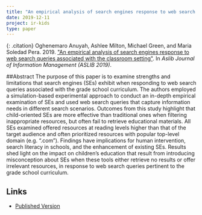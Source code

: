 ```yaml
---
title: "An empirical analysis of search engines response to web search queries associated with the classroom setting"
date: 2019-12-11
project: ir-kids
type: paper
---
```


{: .citation}
Oghenemaro Anuyah, Ashlee Milton, Michael Green, and Maria Soledad Pera. 2019. ["An empirical analysis of search engines response to web search queries associated with the classroom setting"](#). In <cite> Aslib Journal of Information Management (ASLIB 2019)</cite>.


##Abstract
The purpose of this paper is to examine strengths and limitations that search engines (SEs) exhibit when responding to web search queries associated with the grade school curriculum. The authors employed a simulation-based experimental approach to conduct an in-depth empirical examination of SEs and used web search queries that capture information needs in different search scenarios.
Outcomes from this study highlight that child-oriented SEs are more effective than traditional ones when filtering inappropriate resources, but often fail to retrieve educational materials. All SEs examined offered resources at reading levels higher than that of the target audience and often prioritized resources with popular top-level domain (e.g. “.com”).
Findings have implications for human intervention, search literacy in schools, and the enhancement of existing SEs. Results shed light on the impact on children’s education that result from introducing misconception about SEs when these tools either retrieve no results or offer irrelevant resources, in response to web search queries pertinent to the grade school curriculum.

## Links
* [Published Version](https://www.emerald.com/insight/content/doi/10.1108/AJIM-06-2019-0143/full/html)
